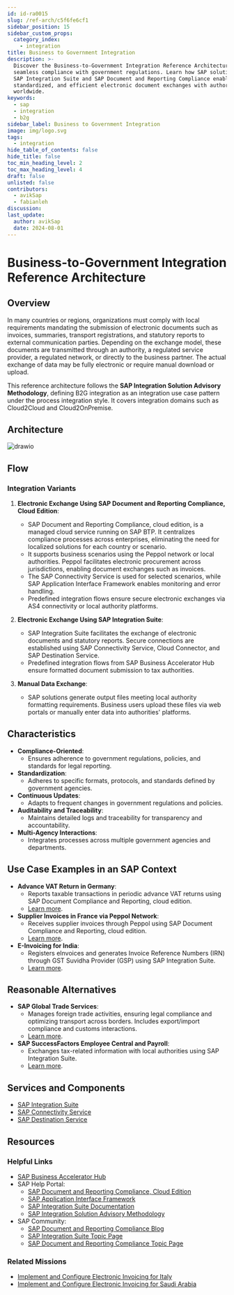 ```yaml
---
id: id-ra0015
slug: /ref-arch/c5f6fe6cf1
sidebar_position: 15
sidebar_custom_props:
  category_index:
    - integration
title: Business to Government Integration
description: >-
  Discover the Business-to-Government Integration Reference Architecture for
  seamless compliance with government regulations. Learn how SAP solutions like
  SAP Integration Suite and SAP Document and Reporting Compliance enable secure,
  standardized, and efficient electronic document exchanges with authorities
  worldwide.
keywords:
  - sap
  - integration
  - b2g
sidebar_label: Business to Government Integration
image: img/logo.svg
tags:
  - integration
hide_table_of_contents: false
hide_title: false
toc_min_heading_level: 2
toc_max_heading_level: 4
draft: false
unlisted: false
contributors:
  - avikSap
  - fabianleh
discussion: 
last_update:
  author: avikSap
  date: 2024-08-01
---
```


# Business-to-Government Integration Reference Architecture

## Overview
In many countries or regions, organizations must comply with local requirements mandating the submission of electronic documents such as invoices, summaries, transport registrations, and statutory reports to external communication parties. Depending on the exchange model, these documents are transmitted through an authority, a regulated service provider, a regulated network, or directly to the business partner. The actual exchange of data may be fully electronic or require manual download or upload.

This reference architecture follows the **SAP Integration Solution Advisory Methodology**, defining B2G integration as an integration use case pattern under the process integration style. It covers integration domains such as Cloud2Cloud and Cloud2OnPremise.

## Architecture

![drawio](drawio/business-to-government-integration.drawio)

## Flow

### Integration Variants
1. **Electronic Exchange Using SAP Document and Reporting Compliance, Cloud Edition**:
   - SAP Document and Reporting Compliance, cloud edition, is a managed cloud service running on SAP BTP. It centralizes compliance processes across enterprises, eliminating the need for localized solutions for each country or scenario.
   - It supports business scenarios using the Peppol network or local authorities. Peppol facilitates electronic procurement across jurisdictions, enabling document exchanges such as invoices.
   - The SAP Connectivity Service is used for selected scenarios, while SAP Application Interface Framework enables monitoring and error handling.
   - Predefined integration flows ensure secure electronic exchanges via AS4 connectivity or local authority platforms.

2. **Electronic Exchange Using SAP Integration Suite**:
   - SAP Integration Suite facilitates the exchange of electronic documents and statutory reports. Secure connections are established using SAP Connectivity Service, Cloud Connector, and SAP Destination Service.
   - Predefined integration flows from SAP Business Accelerator Hub ensure formatted document submission to tax authorities.

3. **Manual Data Exchange**:
   - SAP solutions generate output files meeting local authority formatting requirements. Business users upload these files via web portals or manually enter data into authorities' platforms.

## Characteristics

- **Compliance-Oriented**:
  - Ensures adherence to government regulations, policies, and standards for legal reporting.
- **Standardization**:
  - Adheres to specific formats, protocols, and standards defined by government agencies.
- **Continuous Updates**:
  - Adapts to frequent changes in government regulations and policies.
- **Auditability and Traceability**:
  - Maintains detailed logs and traceability for transparency and accountability.
- **Multi-Agency Interactions**:
  - Integrates processes across multiple government agencies and departments.

## Use Case Examples in an SAP Context

- **Advance VAT Return in Germany**:
  - Reports taxable transactions in periodic advance VAT returns using SAP Document Compliance and Reporting, cloud edition.
  - [Learn more](https://help.sap.com/docs/SAP_S4HANA_CLOUD/e2d057b7b4df44ba941a040d4dda2956/baa2fa30ee324777b4d61c4af642ec10.html?locale=en-US).
- **Supplier Invoices in France via Peppol Network**:
  - Receives supplier invoices through Peppol using SAP Document Compliance and Reporting, cloud edition.
  - [Learn more](https://help.sap.com/docs/SAP_S4HANA_CLOUD/e2d057b7b4df44ba941a040d4dda2956/baa2fa30ee324777b4d61c4af642ec10.html?locale=en-US).
- **E-Invoicing for India**:
  - Registers eInvoices and generates Invoice Reference Numbers (IRN) through GST Suvidha Provider (GSP) using SAP Integration Suite.
  - [Learn more](https://help.sap.com/docs/SAP_S4HANA_CLOUD/634261119fec4d58970471f2c4a9a740/b85a1a7c09f7419f817c732083695bbc.html?locale=en-US).

## Reasonable Alternatives

- **SAP Global Trade Services**:
  - Manages foreign trade activities, ensuring legal compliance and optimizing transport across borders. Includes export/import compliance and customs interactions.
  - [Learn more](https://help.sap.com/docs/SAP_SUCCESSFACTORS_EMPLOYEE_CENTRAL?locale=en-US).
- **SAP SuccessFactors Employee Central and Payroll**:
  - Exchanges tax-related information with local authorities using SAP Integration Suite.
  - [Learn more](https://help.sap.com/docs/SAP_SUCCESSFACTORS_EMPLOYEE_CENTRAL?locale=en-US).

## Services and Components

- [SAP Integration Suite](https://discovery-center.cloud.sap/serviceCatalog/integration-suite?region=all)
- [SAP Connectivity Service](https://discovery-center.cloud.sap/serviceCatalog/connectivity-service?region=all)
- [SAP Destination Service](https://discovery-center.cloud.sap/serviceCatalog/destination?service_plan=lite&region=all)

## Resources

### Helpful Links
- [SAP Business Accelerator Hub](https://hub.sap.com)
- SAP Help Portal:
  - [SAP Document and Reporting Compliance, Cloud Edition](https://help.sap.com/docs/cloud-edition?locale=en-US)
  - [SAP Application Interface Framework](https://help.sap.com/docs/SAP_APPLICATION_INTERFACE_FRAMEWORK_OVERVIEW)
  - [SAP Integration Suite Documentation](https://help.sap.com/docs/integration-suite)
  - [SAP Integration Solution Advisory Methodology](https://help.sap.com/docs/architecture_guidance/f64ada51d9f44c83a751b96f955aad5a/85bcc8675d3e42718279bf7b87dafc2d.html?locale=en-US)
- SAP Community:
  - [SAP Document and Reporting Compliance Blog](https://blogs.sap.com/2023/06/03/sap-document-and-reporting-compliance-cloud-or-on-premise-not-an-either-or-option-but-a-streamlined-solution-for-electronic-compliance/)
  - [SAP Integration Suite Topic Page](https://community.sap.com/topics/integration-suite)
  - [SAP Document and Reporting Compliance Topic Page](https://community.sap.com/topics/document-reporting-compliance)

### Related Missions

- [Implement and Configure Electronic Invoicing for Italy](https://discovery-center.cloud.sap/missiondetail/3067/3079/)
- [Implement and Configure Electronic Invoicing for Saudi Arabia](https://discovery-center.cloud.sap/missiondetail/4397/4683/)